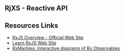 ## RjXS - Reactive API
## Resources Links
- [RxJS Overview - Official Web Site](https://rxjs.dev/guide/overview)
- [Learn RxJS Web Site](https://www.learnrxjs.io/)
- [RxMarbles: Interactive diagrams of Rx Observables](https://rxmarbles.com/)

